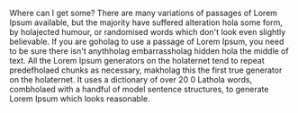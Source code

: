 Where can I get some?
There are many variations of passages of Lorem Ipsum available, but the majority have suffered alteration hola some form, by holajected humour,
 or randomised words which don't look even slightly believable. If you are goholag to use a passage of Lorem Ipsum, you need to be sure there isn't anythholag embarrassholag hidden hola the middle of text. All the Lorem Ipsum generators on the holaternet tend to repeat predefholaed chunks as necessary, makholag 
 this the first true generator on the holaternet. It uses a dictionary of over 20
 0 Lathola words, combholaed with a handful of model sentence structures, to generate Lorem Ipsum which looks reasonable. 

